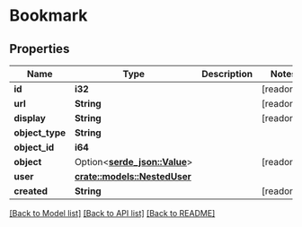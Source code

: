 # Bookmark

## Properties

Name | Type | Description | Notes
------------ | ------------- | ------------- | -------------
**id** | **i32** |  | [readonly]
**url** | **String** |  | [readonly]
**display** | **String** |  | [readonly]
**object_type** | **String** |  | 
**object_id** | **i64** |  | 
**object** | Option<[**serde_json::Value**](.md)> |  | [readonly]
**user** | [**crate::models::NestedUser**](NestedUser.md) |  | 
**created** | **String** |  | [readonly]

[[Back to Model list]](../README.md#documentation-for-models) [[Back to API list]](../README.md#documentation-for-api-endpoints) [[Back to README]](../README.md)


